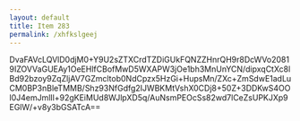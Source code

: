 ```yaml
---
layout: default
title: Item 283
permalink: /xhfkslgeej
---
```


DvaFAVcLQVlD0djM0+Y9U2sZTXCrdTZDiGUkFQNZZHnrQH9r8DcWVo20819IZOVVaGUEAy1OeEHlfCBofMwD5WXAPW3jOe1bh3MnUnYCN/dipxqCtXc8lBd92bzoy9ZqZljAV7GZmcltob0NdCpzx5HzGi+HupsMn/ZXc+ZmSdwE1adLuCM0BP3nBleTMMB/Shz93NfGdfg2IJWBKMtVshX0CDj8+50Z+3DDKwS4OOl0J4emJmlIl+92gKEiMUd8WJlpXD5q/AuNsmPEOcSs82wd7lCeZsUPKJXp9EGlW/+v8y3bGSATcA==